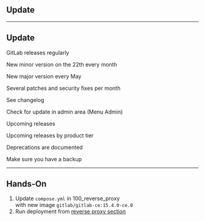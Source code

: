 <!-- .slide: id="gitlab_update" class="vertical-center" -->

<i class="fa-duotone fa-rotate fa-8x fa-duotone-colors" style="float: right; color: grey;"></i>

## Update

---

## Update

<i class="fa-duotone fa-rotate fa-4x fa-duotone-colors" style="float: right;"></i>

GitLab releases regularly [<i class="fa-solid fa-arrow-up-right-from-square"></i>](https://about.gitlab.com/releases/categories/releases/)

New minor version on the 22th every month

New major version every May

Several patches and security fixes per month

See changelog [<i class="fa-solid fa-arrow-up-right-from-square"></i>](https://gitlab.com/gitlab-org/gitlab/-/blob/master/CHANGELOG.md)

Check for update in admin area (Menu <i class="fa-regular fa-arrow-right"></i> Admin)

Upcoming releases [<i class="fa-solid fa-arrow-up-right-from-square"></i>](https://about.gitlab.com/upcoming-releases/)

Upcoming releases by product tier [<i class="fa-solid fa-arrow-up-right-from-square"></i>](https://about.gitlab.com/direction/paid_tiers/)

Deprecations are documented [<i class="fa-solid fa-arrow-up-right-from-square"></i>](https://docs.gitlab.com/ee/update/deprecations)

Make sure you have a backup [<i class="fa-solid fa-arrow-up-right-from-square"></i>](https://docs.gitlab.com/ee/raketasks/backup_restore.html)

---

## Hands-On

1. Update `compose.yml` in 100_reverse_proxy<br>with new image `gitlab/gitlab-ce:15.4.0-ce.0`
1. Run deployment from [reverse proxy section](#/gitlab_traefik)
